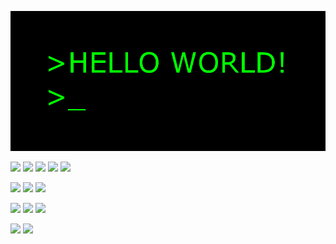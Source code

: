 ![main image](helloworld.gif)

![](https://img.shields.io/badge/java-%23ED8B00.svg?style=for-the-badge&logo=java&logoColor=black)
![](https://img.shields.io/badge/html5-%23E34F26.svg?style=for-the-badge&logo=html5&logoColor=white)
![](https://img.shields.io/badge/css3-%231572B6.svg?style=for-the-badge&logo=css3&logoColor=white)
![](https://img.shields.io/badge/javascript-%23323330.svg?style=for-the-badge&logo=javascript&logoColor=%23F7DF1E)
![](https://img.shields.io/badge/mysql-%2300f.svg?style=for-the-badge&logo=mysql&logoColor=white)



![](https://img.shields.io/badge/Linux-FCC624?style=for-the-badge&logo=linux&logoColor=black)
![](https://img.shields.io/badge/docker-%230db7ed.svg?style=for-the-badge&logo=docker&logoColor=white)
![](https://img.shields.io/badge/vagrant-%231563FF.svg?style=for-the-badge&logo=vagrant&logoColor=white)


![](https://img.shields.io/badge/Linux-FCC624?style=for-the-badge&logo=linux&logoColor=black)
![](https://img.shields.io/badge/Linux-#FCC624.svg?style=for-the-badge&logo=linux&logoColor=black)
![](https://img.shields.io/badge/Linux-#FCC624.svg?style=for-the-badge&logo=linux)

![](https://img.shields.io/badge/mysql-4479A1.svg?style=for-the-badge&logo=mysql&logoColor=white)
![](https://img.shields.io/badge/mysql-4479A1.svg?style=for-the-badge&logo=mysql)

